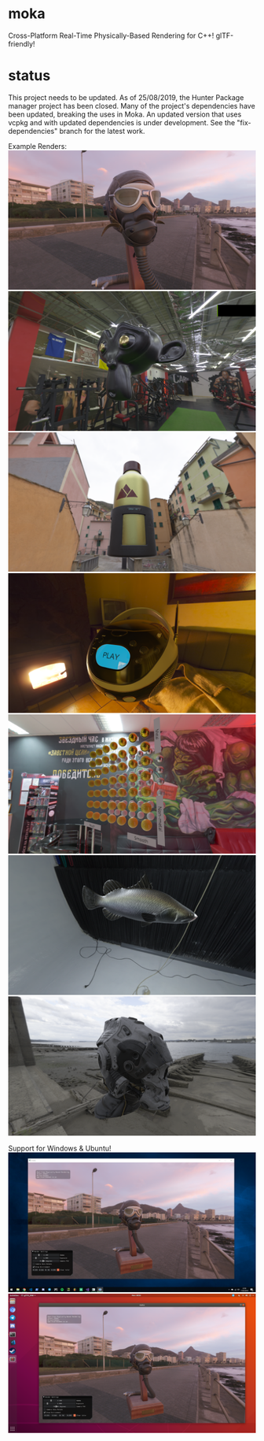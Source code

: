 # moka
Cross-Platform Real-Time Physically-Based Rendering for C++! glTF-friendly!

# status
This project needs to be updated. As of 25/08/2019, the Hunter Package manager project has been closed. Many of the project's dependencies have been updated, breaking the uses in Moka. An updated version that uses vcpkg and with updated dependencies is under development. See the "fix-dependencies" branch for the latest work.

Example Renders:
![alt text](examples/renders/render1.png "Current Build")
![alt text](examples/renders/render2.png "Current Build")
![alt text](examples/renders/render3.png "Current Build")
![alt text](examples/renders/render4.png "Current Build")
![alt text](examples/renders/render5.png "Current Build")
![alt text](examples/renders/render6.png "Current Build")
![alt text](examples/renders/render7.png "Current Build")

Support for Windows & Ubuntu!
![alt text](examples/renders/windows.png "Current Build")
![alt text](examples/renders/ubuntu.png "Current Build")
